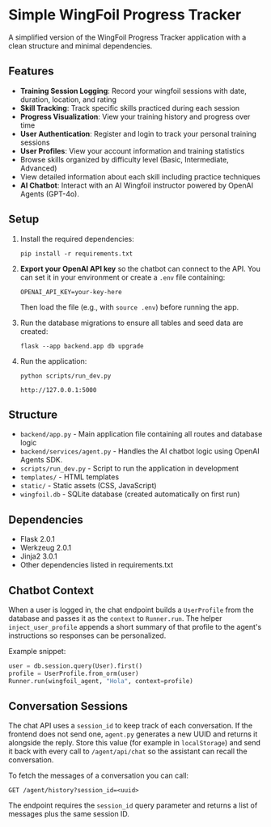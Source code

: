# Simple WingFoil Progress Tracker

A simplified version of the WingFoil Progress Tracker application with a clean structure and minimal dependencies.

## Features

- **Training Session Logging**: Record your wingfoil sessions with date, duration, location, and rating
- **Skill Tracking**: Track specific skills practiced during each session
- **Progress Visualization**: View your training history and progress over time
- **User Authentication**: Register and login to track your personal training sessions
- **User Profiles**: View your account information and training statistics
- Browse skills organized by difficulty level (Basic, Intermediate, Advanced)
- View detailed information about each skill including practice techniques
- **AI Chatbot**: Interact with an AI Wingfoil instructor powered by OpenAI Agents (GPT-4o).

## Setup

1. Install the required dependencies:
   ```
   pip install -r requirements.txt
   ```

2. **Export your OpenAI API key** so the chatbot can connect to the API. You can
   set it in your environment or create a `.env` file containing:
   ```
   OPENAI_API_KEY=your-key-here
   ```
   Then load the file (e.g., with `source .env`) before running the app.

3. Run the database migrations to ensure all tables and seed data are created:
   ```
   flask --app backend.app db upgrade
   ```
4. Run the application:
   ```
   python scripts/run_dev.py
   ```

   ```
   http://127.0.0.1:5000
   ```

## Structure

 - `backend/app.py` - Main application file containing all routes and database logic
 - `backend/services/agent.py` - Handles the AI chatbot logic using OpenAI Agents SDK.
 - `scripts/run_dev.py` - Script to run the application in development
- `templates/` - HTML templates
- `static/` - Static assets (CSS, JavaScript)
- `wingfoil.db` - SQLite database (created automatically on first run)

## Dependencies

- Flask 2.0.1
- Werkzeug 2.0.1
- Jinja2 3.0.1
- Other dependencies listed in requirements.txt

## Chatbot Context

When a user is logged in, the chat endpoint builds a `UserProfile` from the
database and passes it as the `context` to `Runner.run`. The helper
`inject_user_profile` appends a short summary of that profile to the agent's
instructions so responses can be personalized.

Example snippet:

```python
user = db.session.query(User).first()
profile = UserProfile.from_orm(user)
Runner.run(wingfoil_agent, "Hola", context=profile)
```



## Conversation Sessions
The chat API uses a `session_id` to keep track of each conversation. If the
frontend does not send one, `agent.py` generates a new UUID and returns it
alongside the reply. Store this value (for example in `localStorage`) and send it
back with every call to `/agent/api/chat` so the assistant can recall the
conversation.

To fetch the messages of a conversation you can call:

```
GET /agent/history?session_id=<uuid>
```

The endpoint requires the `session_id` query parameter and returns a list of
messages plus the same session ID.

